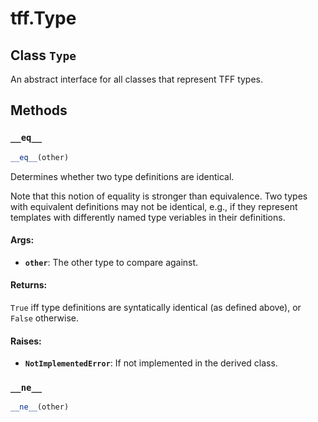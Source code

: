 <div itemscope itemtype="http://developers.google.com/ReferenceObject">
<meta itemprop="name" content="tff.Type" />
<meta itemprop="path" content="Stable" />
<meta itemprop="property" content="__eq__"/>
<meta itemprop="property" content="__ne__"/>
</div>

# tff.Type

## Class `Type`



An abstract interface for all classes that represent TFF types.

## Methods

<h3 id="__eq__"><code>__eq__</code></h3>

``` python
__eq__(other)
```

Determines whether two type definitions are identical.

Note that this notion of equality is stronger than equivalence. Two types
with equivalent definitions may not be identical, e.g., if they represent
templates with differently named type veriables in their definitions.

#### Args:

* <b>`other`</b>: The other type to compare against.


#### Returns:

`True` iff type definitions are syntatically identical (as defined above),
or `False` otherwise.


#### Raises:

* <b>`NotImplementedError`</b>: If not implemented in the derived class.

<h3 id="__ne__"><code>__ne__</code></h3>

``` python
__ne__(other)
```






